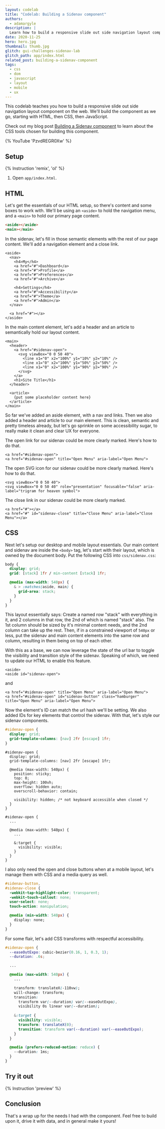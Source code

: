 ```yaml
---
layout: codelab
title: "Codelab: Building a Sidenav component"
authors:
  - adamargyle
description: |
  Learn how to build a responsive slide out side navigation layout component.
date: 2020-11-25
hero: hero.jpg
thumbnail: thumb.jpg
glitch: gui-challenges-sidenav-lab
glitch_path: app/index.html
related_post: building-a-sidenav-component
tags:
  - css
  - dom
  - javascript
  - layout
  - mobile
  - ux
---
```


This codelab teaches you how to build a responsive slide out side navigation layout component
on the web. We'll build the component as we go, starting with HTML, then CSS,
then JavaScript.

Check out my blog post [Building a Sidenav component](/building-a-sidenav-component)
to learn about the CSS tools chosen for building this component.

{% YouTube 'PzvdREGR0Xw' %}

## Setup

{% Instruction 'remix', 'ol' %}
1. Open `app/index.html`.

## HTML

Let's get the essentials of our HTML setup, so there's content and some boxes to work with.
We'll be using an `<aside>` to hold the navigation menu, and a `<main>` to hold our primary page content.

```html
<aside></aside>
<main></main>
```

In the sidenav, let's fill in those semantic elements with the rest of our page content. We'll add a 
navigation element and a close link. 

```html/1-14
<aside>
  <nav>
    <h4>My</h4>
    <a href="#">Dashboard</a>
    <a href="#">Profile</a>
    <a href="#">Preferences</a>
    <a href="#">Archive</a>

    <h4>Settings</h4>
    <a href="#">Accessibility</a>
    <a href="#">Theme</a>
    <a href="#">Admin</a>
  </nav>
  
  <a href="#"></a>
</aside>
```

In the main content element, let's add a header and an article to semantically hold our layout content.

```html/1-14
<main>
  <header>
    <a href="#sidenav-open">
      <svg viewBox="0 0 50 40">
        <line x1="0" x2="100%" y1="10%" y2="10%" />
        <line x1="0" x2="100%" y1="50%" y2="50%" />
        <line x1="0" x2="100%" y1="90%" y2="90%" />
      </svg>
    </a>
    <h1>Site Title</h1>
  </header>

  <article>
    {put some placeholder content here}
  </article>
</main>
```

So far we've added an aside element, with a nav and links. Then we also added a header and 
article to our main element. This is clean, semantic and pretty timeless already, but let's 
go sprinkle on some accessibility sugar, to really make it clean and clear UX for everyone.

The open link for our sidenav could be more clearly marked. Here's how to do that.

```html//0
<a href="#sidenav-open">
<a href="#sidenav-open" title="Open Menu" aria-label="Open Menu">
```

The open SVG icon for our sidenav could be more clearly marked. Here's how to do that.

```html//0
<svg viewBox="0 0 50 40">
<svg viewBox="0 0 50 40" role="presentation" focusable="false" aria-label="trigram for heaven symbol">
```

The close link in our sidenav could be more clearly marked. 

```html//0
<a href="#"></a>
<a href="#" id="sidenav-close" title="Close Menu" aria-label="Close Menu"></a>
```

## CSS

Next let's setup our desktop and mobile layout essentials. Our main content 
and sidenav are inside the `<body>` tag, let's start with their layout, which is 
owned by the document body. Put the following CSS into `css/sidenav.css`:

```css
body {
  display: grid;
  grid: [stack] 1fr / min-content [stack] 1fr;

  @media (max-width: 540px) {
    & > :matches(aside, main) {
      grid-area: stack;
    }
  }
}
```

This layout essentially says: Create a named row "stack" with everything in it, 
and 2 columns in that row, the 2nd of which is named "stack" also. The 1st column 
should be sized by it's minimal content needs, and the 2nd column can take up the rest. 
Then, if in a constrained viewport of `540px` or less, put the sidenav and main content elements 
into the same row and column, resulting in them being on top of each other.

With this as a base, we can now leverage the state of the url bar to toggle the 
visibility and transition style of the sidenav. Speaking of which, we need to update our 
HTML to enable this feature.

```html//0
<aside>
<aside id="sidenav-open">
```
and
```html//0
<a href="#sidenav-open" title="Open Menu" aria-label="Open Menu">
<a href="#sidenav-open" id="sidenav-button" class="hamburger" title="Open Menu" aria-label="Open Menu">
```

Now the element's ID can match the url hash we'll be setting. We also added IDs for 
key elements that control the sidenav. With that, let's style our sidenav components.

```css
#sidenav-open {
  display: grid;
  grid-template-columns: [nav] 2fr [escape] 1fr;
}
```

```css/4-12
#sidenav-open {
  display: grid;
  grid-template-columns: [nav] 2fr [escape] 1fr;

  @media (max-width: 540px) {
    position: sticky;
    top: 0;
    max-height: 100vh;
    overflow: hidden auto;
    overscroll-behavior: contain;

    visibility: hidden; /* not keyboard accessible when closed */
  }
}
```

```css/6-8
#sidenav-open {
  ...

  @media (max-width: 540px) {
    ...
    
    &:target {
      visibility: visible;
    }
  }
}
```

I also only need the open and close buttons when at a mobile layout, let's 
manage them with CSS and a media query as well.

```css
#sidenav-button,
#sidenav-close {
  -webkit-tap-highlight-color: transparent;
  -webkit-touch-callout: none;
  user-select: none;
  touch-action: manipulation;

  @media (min-width: 540px) {
    display: none;
  }
}
```

For some flair, let's add CSS transforms with respectful accessibility.

```css
#sidenav-open {
  --easeOutExpo: cubic-bezier(0.16, 1, 0.3, 1);
  --duration: .6s;

  ...

  @media (max-width: 540px) {
    ...

    transform: translateX(-110vw);
    will-change: transform;
    transition: 
      transform var(--duration) var(--easeOutExpo),
      visibility 0s linear var(--duration);
    
    &:target {
      visibility: visible;
      transform: translateX(0);
      transition: transform var(--duration) var(--easeOutExpo);
    }
  }

  @media (prefers-reduced-motion: reduce) {
    --duration: 1ms;
  }
}
```

## Try it out

{% Instruction 'preview' %}

## Conclusion

That's a wrap up for the needs I had with the component. Feel free to build upon
it, drive it with data, and in general make it yours! 